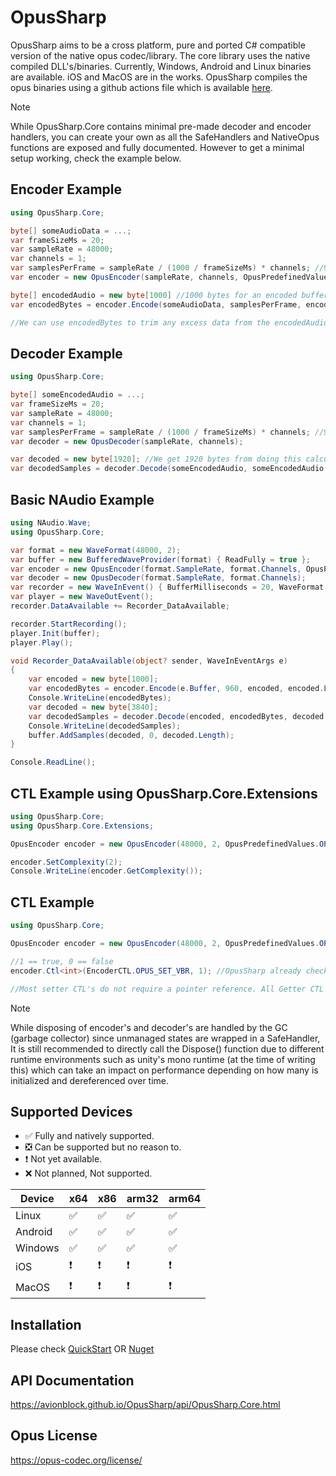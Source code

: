 # OpusSharp
OpusSharp aims to be a cross platform, pure and ported C# compatible version of the native opus codec/library. The core library uses the native compiled DLL's/binaries. Currently, Windows, Android and Linux binaries are available. iOS and MacOS are in the works. OpusSharp compiles the opus binaries using a github actions file which is available [here](.github/workflows/OpusCompile.yml).

> [!NOTE]
> While OpusSharp.Core contains minimal pre-made decoder and encoder handlers, you can create your own as all the SafeHandlers and NativeOpus functions are exposed and fully documented. However to get a minimal setup working, check the example below.

## Encoder Example
```cs
using OpusSharp.Core;

byte[] someAudioData = ...;
var frameSizeMs = 20;
var sampleRate = 48000;
var channels = 1;
var samplesPerFrame = sampleRate / (1000 / frameSizeMs) * channels; //960 samples per frame.
var encoder = new OpusEncoder(sampleRate, channels, OpusPredefinedValues.OPUS_APPLICATION_VOIP);

byte[] encodedAudio = new byte[1000] //1000 bytes for an encoded buffer should be enough according to the opus documentation.
var encodedBytes = encoder.Encode(someAudioData, samplesPerFrame, encodedAudio, encodedAudio.Length);

//We can use encodedBytes to trim any excess data from the encodedAudio buffer before sending over the network or writing to a file.
```

## Decoder Example
```cs
using OpusSharp.Core;

byte[] someEncodedAudio = ...;
var frameSizeMs = 20;
var sampleRate = 48000;
var channels = 1;
var samplesPerFrame = sampleRate / (1000 / frameSizeMs) * channels; //960 samples per frame.
var decoder = new OpusDecoder(sampleRate, channels);

var decoded = new byte[1920]; //We get 1920 bytes from doing this calculation because 16/8 (16 bit audio, 1 byte is 8 bits) equals 2 multiplied by samplesPerFrame gets us bytes per frame. 16/(sizeof(byte) * 8) * samplesPerFrame
var decodedSamples = decoder.Decode(someEncodedAudio, someEncodedAudio.Length, decoded, samplesPerFrame, false);
```

## Basic NAudio Example
```cs
using NAudio.Wave;
using OpusSharp.Core;

var format = new WaveFormat(48000, 2);
var buffer = new BufferedWaveProvider(format) { ReadFully = true };
var encoder = new OpusEncoder(format.SampleRate, format.Channels, OpusPredefinedValues.OPUS_APPLICATION_VOIP);
var decoder = new OpusDecoder(format.SampleRate, format.Channels);
var recorder = new WaveInEvent() { BufferMilliseconds = 20, WaveFormat = format };
var player = new WaveOutEvent();
recorder.DataAvailable += Recorder_DataAvailable;

recorder.StartRecording();
player.Init(buffer);
player.Play();

void Recorder_DataAvailable(object? sender, WaveInEventArgs e)
{
    var encoded = new byte[1000];
    var encodedBytes = encoder.Encode(e.Buffer, 960, encoded, encoded.Length);
    Console.WriteLine(encodedBytes);
    var decoded = new byte[3840];
    var decodedSamples = decoder.Decode(encoded, encodedBytes, decoded, 960, false);
    Console.WriteLine(decodedSamples);
    buffer.AddSamples(decoded, 0, decoded.Length);
}

Console.ReadLine();
```

## CTL Example using OpusSharp.Core.Extensions

```csharp
using OpusSharp.Core;
using OpusSharp.Core.Extensions;

OpusEncoder encoder = new OpusEncoder(48000, 2, OpusPredefinedValues.OPUS_APPLICATION_AUDIO);

encoder.SetComplexity(2);
Console.WriteLine(encoder.GetComplexity());
```

## CTL Example
```cs
using OpusSharp.Core;

OpusEncoder encoder = new OpusEncoder(48000, 2, OpusPredefinedValues.OPUS_APPLICATION_VOIP);

//1 == true, 0 == false
encoder.Ctl<int>(EncoderCTL.OPUS_SET_VBR, 1); //OpusSharp already checks if an error occurred with the CTL request and will throw an OpusException if there is an error, otherwise OpusErrorCodes.OPUS_OK.

//Most setter CTL's do not require a pointer reference. All Getter CTL's require a pointer reference (for now).
```

> [!NOTE]
> While disposing of encoder's and decoder's are handled by the GC (garbage collector) since unmanaged states are wrapped in a SafeHandler, It is still recommended to directly call the Dispose() function due to different runtime environments such as unity's mono runtime (at the time of writing this) which can take an impact on performance depending on how many is initialized and dereferenced over time.

## Supported Devices

- ✅ Fully and natively supported.
- ❎ Can be supported but no reason to.
- ❗ Not yet available.
- ❌ Not planned, Not supported.

|Device     |x64|x86|arm32|arm64|
|-----------|---|---|-----|-----|
|Linux      |✅ |✅ |✅   |✅   |
|Android    |✅ |✅ |✅   |✅   |
|Windows    |✅ |✅ |✅   |✅   |
|iOS        |❗ |❗ |❗   |❗   |
|MacOS      |❗ |❗ |❗   |❗   |

## Installation
Please check [QuickStart](https://avionblock.github.io/OpusSharp/quick-start/index.html) OR [Nuget](https://www.nuget.org/packages/OpusSharp)

## API Documentation
https://avionblock.github.io/OpusSharp/api/OpusSharp.Core.html

## Opus License
https://opus-codec.org/license/
